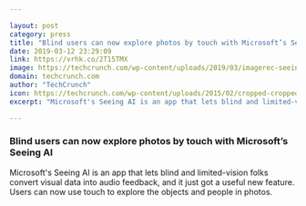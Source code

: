 ```yaml
---

layout: post
category: press
title: "Blind users can now explore photos by touch with Microsoft’s Seeing AI"
date: 2019-03-12 23:29:09
link: https://vrhk.co/2T15TMX
image: https://techcrunch.com/wp-content/uploads/2019/03/imagerec-seeingai.jpg?w=597
domain: techcrunch.com
author: "TechCrunch"
icon: https://techcrunch.com/wp-content/uploads/2015/02/cropped-cropped-favicon-gradient.png?w=180
excerpt: "Microsoft's Seeing AI is an app that lets blind and limited-vision folks convert visual data into audio feedback, and it just got a useful new feature. Users can now use touch to explore the objects and people in photos."

---
```


### Blind users can now explore photos by touch with Microsoft’s Seeing AI

Microsoft's Seeing AI is an app that lets blind and limited-vision folks convert visual data into audio feedback, and it just got a useful new feature. Users can now use touch to explore the objects and people in photos.